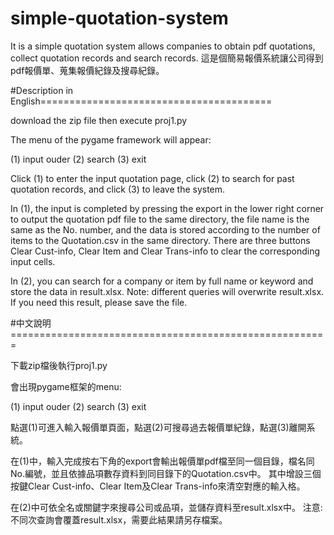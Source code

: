 # simple-quotation-system
It is a simple quotation system allows companies to obtain pdf quotations, collect quotation records and search records.
這是個簡易報價系統讓公司得到pdf報價單、蒐集報價紀錄及搜尋紀錄。

#Description in English========================================

download the zip file then execute proj1.py

The menu of the pygame framework will appear:

(1) input ouder
(2) search
(3) exit

Click (1) to enter the input quotation page, click (2) to search for past quotation records, and click (3) to leave the system.

In (1), the input is completed by pressing the export in the lower right corner to output the quotation pdf file to the same directory, the file name is the same as the No. number, and the data is stored according to the number of items to the Quotation.csv in the same directory.
There are three buttons Clear Cust-info, Clear Item and Clear Trans-info to clear the corresponding input cells.

In (2), you can search for a company or item by full name or keyword and store the data in result.xlsx.
Note: different queries will overwrite result.xlsx. If you need this result, please save the file.



#中文說明=======================================================

下載zip檔後執行proj1.py

會出現pygame框架的menu:

(1) input ouder
(2) search
(3) exit

點選(1)可進入輸入報價單頁面，點選(2)可搜尋過去報價單紀錄，點選(3)離開系統。

在(1)中，輸入完成按右下角的export會輸出報價單pdf檔至同一個目錄，檔名同No.編號，並且依據品項數存資料到同目錄下的Quotation.csv中。
其中增設三個按鍵Clear Cust-info、Clear Item及Clear Trans-info來清空對應的輸入格。

在(2)中可依全名或關鍵字來搜尋公司或品項，並儲存資料至result.xlsx中。
注意:不同次查詢會覆蓋result.xlsx，需要此結果請另存檔案。
